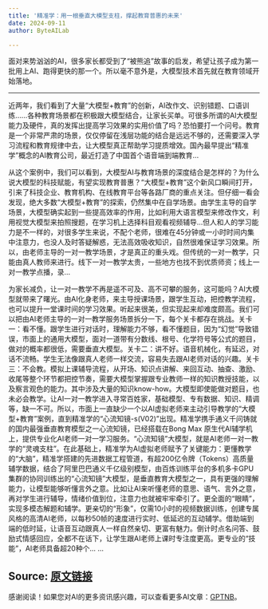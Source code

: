 ```yaml
---
title: '精准学：用一根垂直大模型支柱，撑起教育普惠的未来'
date: 2024-09-11
author: ByteAILab

---
```


面对来势汹汹的AI，很多家长都受到了“被熊追”故事的启发，希望让孩子成为第一批用上AI、跑得更快的那一个。所以毫不意外是，大模型技术首先就在教育领域开始落地。

---
近两年，我们看到了大量“大模型+教育”的创新，AI改作文、识别错题、口语训练……各种教育场景都在积极跟大模型结合，让家长买单。可很多所谓的AI大模型能力及硬件，真的发挥出提高学习效果的实用价值了吗？恐怕要打一个问号。教育是一个非常严肃的场景，仅仅停留在浅层功能的结合是远远不够的，还需要深入学习流程和教育规律中去，让大模型真正帮助学习提质增效。国內最早提出“精准学”概念的AI教育公司，最近打造了中国首个语音端到端教育...

从这个案例中，我们可以看到，大模型AI与教育场景的深度结合是怎样的？为什么说大模型的科技赋能，有望实现教育普惠？“大模型+教育”这个新风口瞬间打开，引来了科技企业、教育机构、在线教育平台等各路厂商的重点关注。但仔细一看会发现，绝大多数“大模型+教育”的探索，仍然集中在自学场景。由学生主导的自学场景，大模型确实起到一些提高效率的作用，比如利用大语言模型来修改作文，利用视觉大模型来拍照搜题，在学习机上选择科目观看视频辅导...但人和人的学习能力是不一样的，对很多学生来说，不配个老师，很难在45分钟或一小时时间内集中注意力，也没人及时答疑解惑，无法高效吸收知识，自然很难保证学习效果。所以，由老师主导的一对一教学场景，才是真正的重头戏。但传统的一对一教学，只能由真人教师来进行。线下一对一教学太贵，一些地方也找不到优质师资；线上一对一教学点播，录...

为家长减负，让一对一教学不再是遥不可及、高不可攀的服务，这可能吗？AI大模型就带来了曙光。由AI化身老师，来主导授课场景，跟学生互动，把控教学流程，也可以提升一堂课时间的学习效果。听起来很美，但实现起来却难度颇高。我们可以把由AI老师主导的一对一教学服务场景拆分一下，每个关卡都存在挑战。关卡一：看不懂。跟学生进行对话时，理解能力不够，看不懂题目，因为“幻觉”导致错误，市面上的通用大模型，面对一道带有分数线、根号、化学符号等公式的题目，做对的概率都很低，需要垂直大模型。关卡二：讲不好。语音机械化，有延迟，对话不流畅。学生无法像跟真人老师一样交流，容易失去跟AI老师对话的兴趣。关卡三：不会教。模拟上课辅导流程，从开场、知识点讲解、来回互动、抽查、激励、收尾等整个环节都把控节奏，需要大模型掌握跟专业教师一样的知识教授技能，以及察言观色的能力。其中涉及大量的知识know-how。大模型即使能做对题目，也未必会教学。让AI一对一教学进入寻常百姓家，基础模型、专有数据、知识、精调等，缺一不可。所以，市面上一直缺少一个以AI虚拟老师来主动引导教学的“大模型+教育”案例，直到精准学的“心流知镜-s(V02)”出现。精准学携手通义千问铸就的国内最强垂直教育模型之一心流知镜，已经搭载在Bong Max 原生代AI辅学机上，提供专业化AI老师一对一学习服务。“心流知镜”大模型，就是AI老师一对一教学的“灵魂支柱”。在此基础上，精准学为AI虚拟老师赋予了关键能力：更懂教学的“大脑”，精准学搭建的先进数据工程管道，有超200亿令牌（Tokens）高质量辅学数据，结合了阿里巴巴通义千亿级别模型，由百炼训练平台的多机多卡GPU集群的协同训练出的“心流知镜”大模型，是垂直教育大模型之一，具有更强的理解能力，让模型能够听懂言外之意。比如让AI来听懂老师的意思、语气、言外之意，再对学生进行辅导，情绪价值到位，注意力也就被牢牢牵引了。更全面的“眼睛”，实现多模态解题和辅学。更亲切的“形象”，仅需10小时的视频数据训练，创建专属风格的高清AI老师，以每秒50帧的速度进行实时、低延迟的互动辅学。借助端到端的低时延，让语音互动跟真人一样自然亲切、更富有魅力。倒计时点名问答、鼓励式情感回应，全都不在话下，让学生跟AI老师上课时专注度更高。更专业的“技能”，AI老师具备超20种个...
...

Source: [原文链接](https://www.aixinzhijie.com/article/6846638)
---
感谢阅读！如果您对AI的更多资讯感兴趣，可以查看更多AI文章：[GPTNB](https://gptnb.com)。